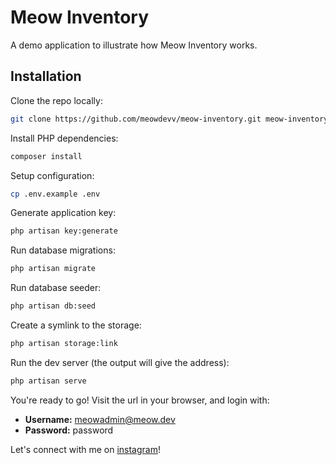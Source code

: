 # Meow Inventory

A demo application to illustrate how Meow Inventory works.

## Installation

Clone the repo locally:

```sh
git clone https://github.com/meowdevv/meow-inventory.git meow-inventory && cd meow-inventory
```

Install PHP dependencies:

```sh
composer install
```

Setup configuration:

```sh
cp .env.example .env
```

Generate application key:

```sh
php artisan key:generate
```

Run database migrations:

```sh
php artisan migrate
```

Run database seeder:

```sh
php artisan db:seed
```

Create a symlink to the storage:

```sh
php artisan storage:link
```

Run the dev server (the output will give the address):

```sh
php artisan serve
```

You're ready to go! Visit the url in your browser, and login with:

-   **Username:** meowadmin@meow.dev
-   **Password:** password

Let's connect with me on [instagram](https://instagram.com/mframadann)!
